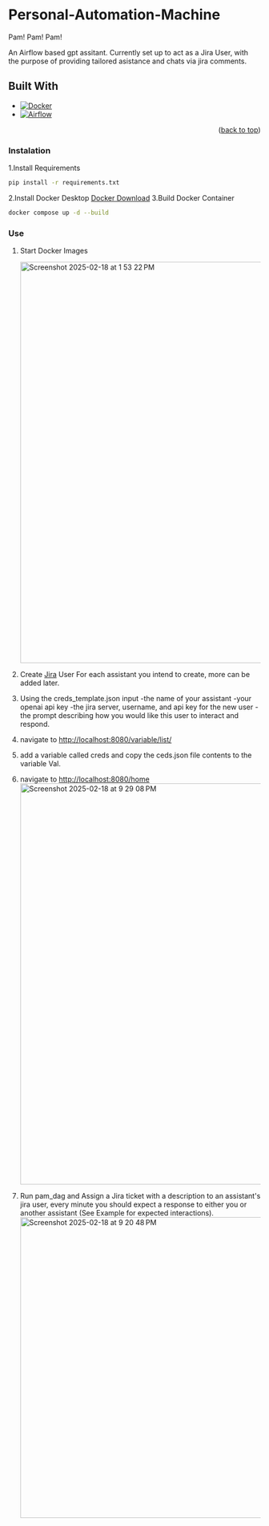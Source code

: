 # Personal-Automation-Machine
Pam! Pam! Pam!

An Airflow based gpt assitant. Currently set up to act as a Jira User, with the purpose of providing tailored asistance and chats via jira comments. 

## Built With
* [![Docker][docker-logo]][docker-url]
* [![Airflow][Airflow-logo]][Airflow-url]

<p align="right">(<a href="#readme-top">back to top</a>)</p>

### Instalation

1.Install Requirements
   ```sh
   pip install -r requirements.txt
   ```
2.Install Docker Desktop
   [Docker Download](https://www.docker.com/products/docker-desktop/)
3.Build Docker Container
   ```sh
   docker compose up -d --build
   ```

### Use

1. Start Docker Images
   
   <img width="800" alt="Screenshot 2025-02-18 at 1 53 22 PM" src="https://github.com/user-attachments/assets/6ed2a62b-ae49-4915-b90d-0a1eb54bcee8" />
2. Create [Jira](https://www.atlassian.com) User For each assistant you intend to create, more can be added later. 
3. Using the creds_template.json input
   -the name of your assistant
   -your openai api key
   -the jira server, username, and api key for the new user
   -the prompt describing how you would like this user to interact and respond. 
4. navigate to [http://localhost:8080/variable/list/](http://localhost:8080/variable/list/)
5. add a variable called creds and copy the ceds.json file contents to the variable Val.
6. navigate to [http://localhost:8080/home](http://localhost:8080/home)
   <img width="800" alt="Screenshot 2025-02-18 at 9 29 08 PM" src="https://github.com/user-attachments/assets/8131afe0-89e1-4b43-a7b5-6dc25f8abebf" />

7. Run pam_dag and Assign a Jira ticket with a description to an assistant's jira user, every minute you should expect a response to either you or another assistant (See Example for expected interactions). 
   <img width="600" alt="Screenshot 2025-02-18 at 9 20 48 PM" src="https://github.com/user-attachments/assets/1c42d0c6-42e6-475a-b21f-02135c7ae9c8" />



[docker-logo]: https://www.docker.com/app/uploads/2023/08/logo-guide-logos-1.svg
[docker-url]: https://www.docker.com/
[airflow-logo]: https://upload.wikimedia.org/wikipedia/commons/thumb/d/de/AirflowLogo.png/440px-AirflowLogo.png
[airflow-url]: https://airflow.apache.org/



